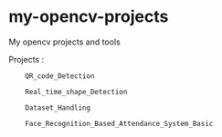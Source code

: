 # my-opencv-projects
My opencv projects and tools

Projects :

        QR_code_Detection

        Real_time_shape_Detection
        
        Dataset_Handling
        
        Face_Recognition_Based_Attendance_System_Basic

        
